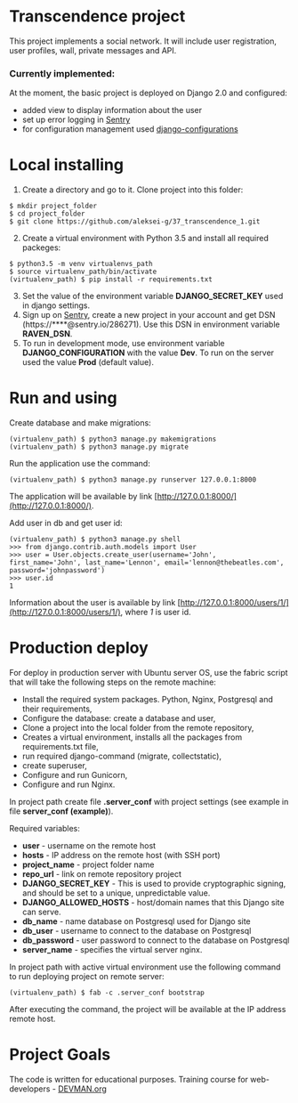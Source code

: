 # Transcendence project

This project implements a social network. It will include user registration, 
user profiles, wall, private messages and API.

### Currently implemented:
At the moment, the basic project is deployed on Django 2.0 and configured:
 * added view to display information about the user
 * set up error logging in [Sentry](https://sentry.io/)
 * for configuration management used [django-configurations](https://github.com/jazzband/django-configurations)

# Local installing
1. Create a directory and go to it. Clone project into this folder:
```
$ mkdir project_folder
$ cd project_folder
$ git clone https://github.com/aleksei-g/37_transcendence_1.git
```
2. Create a virtual environment with Python 3.5 and install all required 
packeges:
```
$ python3.5 -m venv virtualenvs_path
$ source virtualenv_path/bin/activate
(virtualenv_path) $ pip install -r requirements.txt
```
3. Set the value of the environment variable **DJANGO_SECRET_KEY** used in django 
settings.
4. Sign up on [Sentry](https://sentry.io/), create a new project in your account
 and get DSN (https://****@sentry.io/286271). Use this DSN in environment 
 variable **RAVEN_DSN**.
5. To run in development mode, use environment variable **DJANGO_CONFIGURATION**
 with the value **Dev**. To run on the server used the value **Prod** 
 (default value).

# Run and using
Create database and make migrations:
```
(virtualenv_path) $ python3 manage.py makemigrations
(virtualenv_path) $ python3 manage.py migrate
```
Run the application use the command:
```
(virtualenv_path) $ python3 manage.py runserver 127.0.0.1:8000
```
The application will be available by link [http://127.0.0.1:8000/](http://127.0.0.1:8000/).

Add user in db and get user id:
```
(virtualenv_path) $ python3 manage.py shell
>>> from django.contrib.auth.models import User
>>> user = User.objects.create_user(username='John', first_name='John', last_name='Lennon', email='lennon@thebeatles.com', password='johnpassword')
>>> user.id
1 
```
Information about the user is available by link 
[http://127.0.0.1:8000/users/1/](http://127.0.0.1:8000/users/1/), where *1* is user id.

# Production deploy
For deploy in production server with Ubuntu server OS, use the fabric script 
that will take the following steps on the remote machine:
 * Install the required system packages. Python, Nginx, Postgresql and their requirements,
 * Configure the database: create a database and user,
 * Clone a project into the local folder from the remote repository,
 * Creates a virtual environment, installs all the packages from requirements.txt file,
 * run required django-command (migrate, collectstatic),
 * create superuser,
 * Configure and run Gunicorn,
 * Configure and run Nginx.

In project path create file **.server_conf** with project settings 
(see example in file **server_conf (example)**).

Required variables:
 * **user** - username on the remote host
 * **hosts** - IP address on the remote host (with SSH port)
 * **project_name** - project folder name
 * **repo_url** - link on remote repository project
 * **DJANGO_SECRET_KEY** - This is used to provide cryptographic signing, 
 and should be set to a unique, unpredictable value.
 * **DJANGO_ALLOWED_HOSTS** - host/domain names that this Django site can serve. 
 * **db_name** - name database on Postgresql used for Django site
 * **db_user** - username to connect to the database on Postgresql
 * **db_password** - user password  to connect to the database on Postgresql
 * **server_name** - specifies the virtual server nginx.
 
In project path with active virtual environment use the following command 
to run deploying project on remote server:
```
(virtualenv_path) $ fab -c .server_conf bootstrap
```
After executing the command, the project will be available at the IP address 
remote host.

# Project Goals

The code is written for educational purposes. Training course for web-developers - [DEVMAN.org](https://devman.org)
